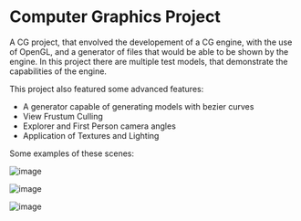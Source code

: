 # Computer Graphics Project

A CG project, that envolved the developement of a CG engine, with the use of OpenGL, and a generator of files that would be able to be shown by the engine. In this project there are multiple test models, that demonstrate the capabilities of the engine.

This project also featured some advanced features:

  - A generator capable of generating models with bezier curves 
  - View Frustum Culling
  - Explorer and First Person camera angles
  - Application of Textures and Lighting

Some examples of these scenes:

![image](https://github.com/GoncaloPereiraFigueiredoFerreira/CG-2022/assets/62027657/5aa6b331-f9d8-4092-ab35-ae1c3f0e9a05)

![image](https://github.com/GoncaloPereiraFigueiredoFerreira/CG-2022/assets/62027657/15e4d917-8a7f-4e01-8885-da6fca56f8c3)

![image](https://github.com/GoncaloPereiraFigueiredoFerreira/CG-2022/assets/62027657/9cd15968-55c7-4bc7-9fb0-e0df643b697f)
